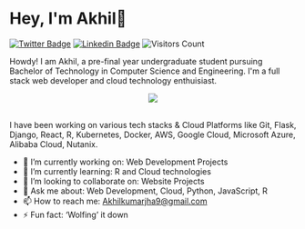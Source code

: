 # Hey, I'm Akhil👋

[![Twitter Badge](https://img.shields.io/badge/-@theakhiljha-1ca0f1?style=flat-square&labelColor=1ca0f1&logo=twitter&logoColor=white&link=https://twitter.com/theakhiljha)](https://twitter.com/theakhiljha) [![Linkedin Badge](https://img.shields.io/badge/-theakhiljha-blue?style=flat-square&logo=Linkedin&logoColor=white&link=https://www.linkedin.com/in/theakhiljha/)](https://www.linkedin.com/in/theakhiljha/) ![Visitors Count](https://komarev.com/ghpvc/?username=theakhiljha&color=blue)

Howdy! I am Akhil, a pre-final year undergraduate student pursuing Bachelor of Technology in Computer Science and Engineering. I'm a full stack web developer and cloud technology enthuisiast. 

<p align="center">
<img src="https://github-readme-stats.vercel.app/api?username=theakhiljha&&show_icons=true&title_color=08fdd8&icon_color=bb2acf&text_color=ffffff&bg_color=0a192f&count_private=true"/>
<br>
</br>
</p>

I have been working on various tech stacks & Cloud Platforms like Git, Flask, Django, React, R, Kubernetes, Docker, AWS, Google Cloud, Microsoft Azure, Alibaba Cloud, Nutanix.

<p align="center"
<img src="https://github-readme-stats.vercel.app/api/top-langs/?username=theakhiljha"/>
</p>

- 🔭 I’m currently working on: Web Development Projects
- 🌱 I’m currently learning: R and Cloud technologies
- 👯 I’m looking to collaborate on: Website Projects
- 💬 Ask me about: Web Development, Cloud, Python, JavaScript, R
- 📫 How to reach me: Akhilkumarjha9@gmail.com
- ⚡ Fun fact: ‘Wolfing’ it down


